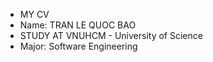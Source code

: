 <ul>
<li style={font-weight: "bold"}>MY CV</li>
<li>Name: TRAN LE QUOC BAO</li>
<li>STUDY AT VNUHCM - University of Science</li>
<li>Major: Software Engineering</li>
</ul>


